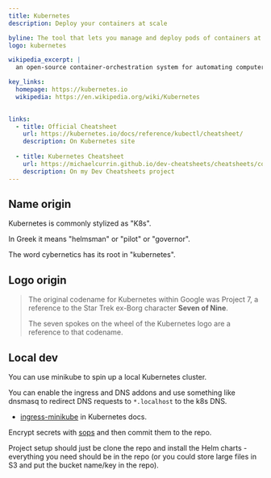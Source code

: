 ```yaml
---
title: Kubernetes
description: Deploy your containers at scale

byline: The tool that lets you manage and deploy pods of containers at scale
logo: kubernetes

wikipedia_excerpt: |
  an open-source container-orchestration system for automating computer application deployment, scaling, and management

key_links:
  homepage: https://kubernetes.io
  wikipedia: https://en.wikipedia.org/wiki/Kubernetes
  

links:
  - title: Official Cheatsheet
    url: https://kubernetes.io/docs/reference/kubectl/cheatsheet/
    description: On Kubernetes site
    
  - title: Kubernetes Cheatsheet
    url: https://michaelcurrin.github.io/dev-cheatsheets/cheatsheets/containers/kubernetes.html
    description: On my Dev Cheatsheets project
---
```



## Name origin

Kubernetes is commonly stylized as "K8s".

In Greek it means "helmsman" or "pilot" or "governor". 

The word cybernetics has its root in "kubernetes".


## Logo origin

> The original codename for Kubernetes within Google was Project 7, a reference to the Star Trek ex-Borg character **Seven of Nine**.
>
> The seven spokes on the wheel of the Kubernetes logo are a reference to that codename. 


## Local dev

You can use minikube to spin up a local Kubernetes cluster. 

You can enable the ingress and DNS addons and use something like dnsmasq to redirect DNS requests to `*.localhost` to the k8s DNS. 

- [ingress-minikube](https://kubernetes.io/docs/tasks/access-application-cluster/ingress-minikube/) in Kubernetes docs.

Encrypt secrets with [sops](https://github.com/mozilla/sops) and then commit them to the repo. 

Project setup should just be clone the repo and install the Helm charts - everything you need should be in the repo (or you could store large files in S3 and put the bucket name/key in the repo).
